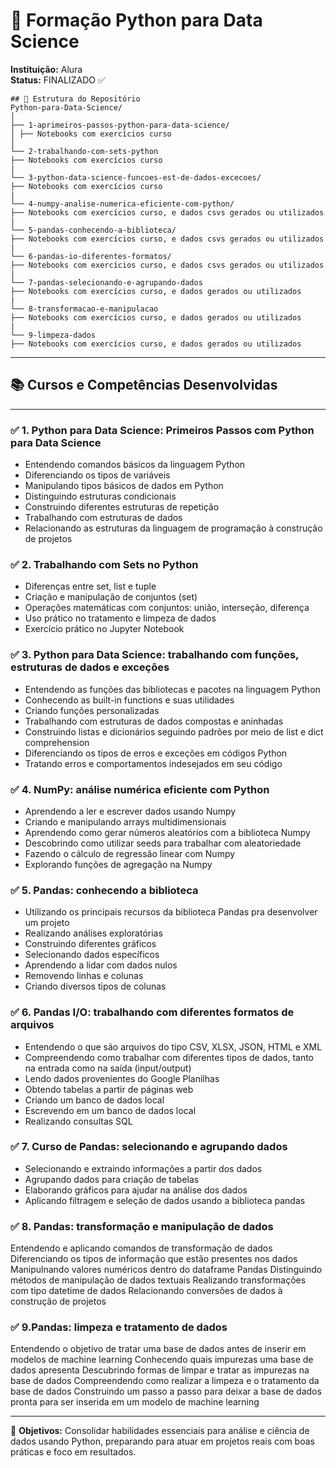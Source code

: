 # 🐍 Formação Python para Data Science  
**Instituição:** Alura  
**Status:** FINALIZADO ✅  

```
## 📂 Estrutura do Repositório
Python-para-Data-Science/
│
├── 1-aprimeiros-passos-python-para-data-science/
│ ├── Notebooks com exercícios curso
│
└── 2-trabalhando-com-sets-python
├── Notebooks com exercícios curso
|
└── 3-python-data-science-funcoes-est-de-dados-excecoes/
├── Notebooks com exercícios curso
|
└── 4-numpy-analise-numerica-eficiente-com-python/
├── Notebooks com exercícios curso, e dados csvs gerados ou utilizados
|
└── 5-pandas-conhecendo-a-biblioteca/
├── Notebooks com exercícios curso, e dados csvs gerados ou utilizados
|
└── 6-pandas-io-diferentes-formatos/
├── Notebooks com exercícios curso, e dados csvs gerados ou utilizados
|
└── 7-pandas-selecionando-e-agrupando-dados
├── Notebooks com exercícios curso, e dados gerados ou utilizados
|
└── 8-transformacao-e-manipulacao
├── Notebooks com exercícios curso, e dados gerados ou utilizados
|
└── 9-limpeza-dados
├── Notebooks com exercícios curso, e dados gerados ou utilizados
```

---

## 📚 Cursos e Competências Desenvolvidas  

---

### ✅ 1. Python para Data Science: Primeiros Passos com Python para Data Science

- Entendendo comandos básicos da linguagem Python
- Diferenciando os tipos de variáveis
- Manipulando tipos básicos de dados em Python
- Distinguindo estruturas condicionais
- Construindo diferentes estruturas de repetição
- Trabalhando com estruturas de dados
- Relacionando as estruturas da linguagem de programação à construção de projetos

### ✅ 2. Trabalhando com Sets no Python

- Diferenças entre set, list e tuple
- Criação e manipulação de conjuntos (set)
- Operações matemáticas com conjuntos: união, interseção, diferença
- Uso prático no tratamento e limpeza de dados
- Exercício prático no Jupyter Notebook

### ✅ 3. Python para Data Science: trabalhando com funções, estruturas de dados e exceções

- Entendendo as funções das bibliotecas e pacotes na linguagem Python
- Conhecendo as built-in functions e suas utilidades
- Criando funções personalizadas
- Trabalhando com estruturas de dados compostas e aninhadas
- Construindo listas e dicionários seguindo padrões por meio de list e dict comprehension
- Diferenciando os tipos de erros e exceções em códigos Python
- Tratando erros e comportamentos indesejados em seu código

### ✅ 4. NumPy: análise numérica eficiente com Python

- Aprendendo a ler e escrever dados usando Numpy
- Criando e manipulando arrays multidimensionais
- Aprendendo como gerar números aleatórios com a biblioteca Numpy
- Descobrindo como utilizar seeds para trabalhar com aleatoriedade
- Fazendo o cálculo de regressão linear com Numpy
- Explorando funções de agregação na Numpy

### ✅ 5. Pandas: conhecendo a biblioteca

- Utilizando os principais recursos da biblioteca Pandas pra desenvolver um projeto
- Realizando análises exploratórias
- Construindo diferentes gráficos
- Selecionando dados específicos
- Aprendendo a lidar com dados nulos
- Removendo linhas e colunas
- Criando diversos tipos de colunas

### ✅ 6. Pandas I/O: trabalhando com diferentes formatos de arquivos

- Entendendo o que são arquivos do tipo CSV, XLSX, JSON, HTML e XML
- Compreendendo como trabalhar com diferentes tipos de dados, tanto na entrada como na saída (input/output)
- Lendo dados provenientes do Google Planilhas
- Obtendo tabelas a partir de páginas web
- Criando um banco de dados local
- Escrevendo em um banco de dados local
- Realizando consultas SQL

### ✅ 7. Curso de Pandas: selecionando e agrupando dados

- Selecionando e extraindo informações a partir dos dados
- Agrupando dados para criação de tabelas
- Elaborando gráficos para ajudar na análise dos dados
- Aplicando filtragem e seleção de dados usando a biblioteca pandas

### ✅ 8. Pandas: transformação e manipulação de dados

Entendendo e aplicando comandos de transformação de dados
Diferenciando os tipos de informação que estão presentes nos dados
Manipulnando valores numéricos dentro do dataframe Pandas
Distinguindo métodos de manipulação de dados textuais
Realizando transformações com tipo datetime de dados
Relacionando conversões de dados à construção de projetos

### ✅ 9.Pandas: limpeza e tratamento de dados

Entendendo o objetivo de tratar uma base de dados antes de inserir em modelos de machine learning
Conhecendo quais impurezas uma base de dados apresenta
Descubrindo formas de limpar e tratar as impurezas na base de dados
Compreendendo como realizar a limpeza e o tratamento da base de dados
Construindo um passo a passo para deixar a base de dados pronta para ser inserida em um modelo de machine learning

---

📌 **Objetivos:** Consolidar habilidades essenciais para análise e ciência de dados usando Python, preparando para atuar em projetos reais com boas práticas e foco em resultados.  

